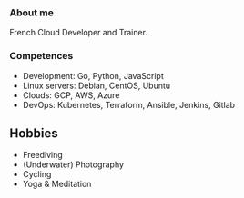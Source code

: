### About me

French Cloud Developer and Trainer.

### Competences

- Development: Go, Python, JavaScript
- Linux servers: Debian, CentOS, Ubuntu
- Clouds: GCP, AWS, Azure
- DevOps: Kubernetes, Terraform, Ansible, Jenkins, Gitlab

## Hobbies

- Freediving
- (Underwater) Photography
- Cycling
- Yoga & Meditation

<!--
**fedir/fedir** is a ✨ _special_ ✨ repository because its `README.md` (this file) appears on your GitHub profile.

Here are some ideas to get you started:

- 🔭 I’m currently working on ...
- 🌱 I’m currently learning ...
- 👯 I’m looking to collaborate on ...
- 🤔 I’m looking for help with ...
- 💬 Ask me about ...
- 📫 How to reach me: ...
- 😄 Pronouns: ...
- ⚡ Fun fact: ...
-->

